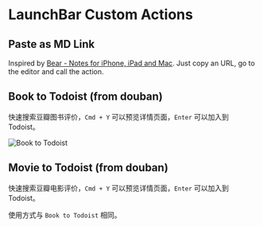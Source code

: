 # LaunchBar Custom Actions

## Paste as MD Link

Inspired by [Bear - Notes for iPhone, iPad and Mac](https://bear.app/). Just copy an URL, go to the editor and call the action.

## Book to Todoist (from douban)

快速搜索豆瓣图书评价，`Cmd + Y` 可以预览详情页面，`Enter` 可以加入到 Todoist。

![Book to Todoist](assets/btt.gif)



## Movie to Todoist (from douban)

快速搜索豆瓣电影评价，`Cmd + Y` 可以预览详情页面，`Enter` 可以加入到 Todoist。

使用方式与 `Book to Todoist` 相同。